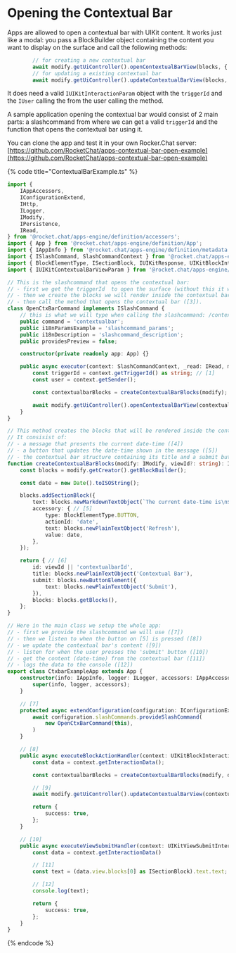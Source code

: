 # Opening the Contextual Bar

Apps are allowed to open a contextual bar with UIKit content. It works just like a modal: you pass a BlockBuilder object containing the content you want to display on the surface and call the following methods:

```typescript
        // for creating a new contextual bar
        await modify.getUiController().openContextualBarView(blocks, { triggerId }, user);
        // for updating a existing contextual bar
        await modify.getUiController().updateContextualBarView(blocks, { triggerId }, user);
```

It does need a valid `IUIKitInteractionParam` object with the `triggerId` and the `IUser` calling the from the user calling the method.

A sample application opening the contextual bar would consist of 2 main parts: a slashcommand from where we can get a valid `triggerId` and the function that opens the contextual bar using it.

You can clone the app and test it in your own Rocker.Chat server:\
[https://github.com/RocketChat/apps-contextual-bar-open-example](https://github.com/RocketChat/apps-contextual-bar-open-example)

{% code title="ContextualBarExample.ts" %}
```typescript
import {
    IAppAccessors,
    IConfigurationExtend,
    IHttp,
    ILogger,
    IModify,
    IPersistence,
    IRead,
} from '@rocket.chat/apps-engine/definition/accessors';
import { App } from '@rocket.chat/apps-engine/definition/App';
import { IAppInfo } from '@rocket.chat/apps-engine/definition/metadata';
import { ISlashCommand, SlashCommandContext } from '@rocket.chat/apps-engine/definition/slashcommands';
import { BlockElementType, ISectionBlock, IUIKitResponse, UIKitBlockInteractionContext, UIKitViewSubmitInteractionContext } from '@rocket.chat/apps-engine/definition/uikit';
import { IUIKitContextualBarViewParam } from '@rocket.chat/apps-engine/definition/uikit/UIKitInteractionResponder';

// This is the slashcommand that opens the contextual bar:
// - first we get the triggerId  to open the surface (without this it would not be possible to open the contextual bar) ([1])
// - then we create the blocks we will render inside the contextual bar ([2])
// - then call the method that opens the contextual bar ([3]).
class OpenCtxBarCommand implements ISlashCommand {
    // this is what we will type when calling the slashcommand: /contextualbar
    public command = 'contextualbar';
    public i18nParamsExample = 'slashcommand_params';
    public i18nDescription = 'slashcommand_description';
    public providesPreview = false;

    constructor(private readonly app: App) {}

    public async executor(context: SlashCommandContext, _read: IRead, modify: IModify): Promise<void> {
        const triggerId = context.getTriggerId() as string; // [1]
        const user = context.getSender();

        const contextualbarBlocks = createContextualBarBlocks(modify); // [2]

        await modify.getUiController().openContextualBarView(contextualbarBlocks, { triggerId }, user); // [3]
    }
}

// This method creates the blocks that will be rendered inside the contextual bar.
// It consisist of:
// - a message that presents the current date-time ([4])
// - a button that updates the date-time shown in the message ([5])
// - the contextual bar structure containing its title and a submit button ([6])
function createContextualBarBlocks(modify: IModify, viewId?: string): IUIKitContextualBarViewParam {
    const blocks = modify.getCreator().getBlockBuilder();

    const date = new Date().toISOString();

    blocks.addSectionBlock({
        text: blocks.newMarkdownTextObject(`The current date-time is\n${date}`), // [4]
        accessory: { // [5]
            type: BlockElementType.BUTTON,
            actionId: 'date',
            text: blocks.newPlainTextObject('Refresh'),
            value: date,
        },
    });

    return { // [6]
        id: viewId || 'contextualbarId',
        title: blocks.newPlainTextObject('Contextual Bar'),
        submit: blocks.newButtonElement({
            text: blocks.newPlainTextObject('Submit'),
        }),
        blocks: blocks.getBlocks(),
    };
}

// Here in the main class we setup the whole app:
// - first we provide the slashcommand we will use ([7])
// - then we listen to when the button on [5] is pressed ([8])
// - we update the contextual bar's content ([9])
// - listen for when the user presses the 'submit' button ([10])
// - get the content (date-time) from the contextual bar ([11])
// - logs the data to the console ([12])
export class CtxbarExampleApp extends App {
    constructor(info: IAppInfo, logger: ILogger, accessors: IAppAccessors) {
        super(info, logger, accessors);
    }

    // [7]
    protected async extendConfiguration(configuration: IConfigurationExtend): Promise<void> {
        await configuration.slashCommands.provideSlashCommand(
            new OpenCtxBarCommand(this),
        )
    }

    // [8]
    public async executeBlockActionHandler(context: UIKitBlockInteractionContext, _read: IRead, _http: IHttp, _persistence: IPersistence, modify: IModify) {
        const data = context.getInteractionData();

        const contextualbarBlocks = createContextualBarBlocks(modify, data.container.id);

        // [9]
        await modify.getUiController().updateContextualBarView(contextualbarBlocks, { triggerId: data.triggerId }, data.user);

        return {
            success: true,
        };
    }

    // [10]
    public async executeViewSubmitHandler(context: UIKitViewSubmitInteractionContext): Promise<IUIKitResponse> {
        const data = context.getInteractionData()

        // [11]
        const text = (data.view.blocks[0] as ISectionBlock).text.text;

        // [12]
        console.log(text);

        return {
            success: true,
        };
    }
}
```
{% endcode %}
